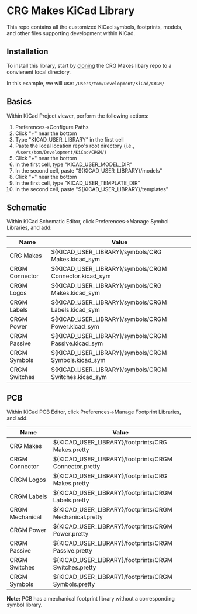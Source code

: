 # CRG Makes KiCad Library

This repo contains all the customized KiCad symbols, footprints, models, and other files supporting development within KiCad.

## Installation

To install this library, start by [cloning](https://docs.github.com/en/repositories/creating-and-managing-repositories/cloning-a-repository)     the CRG Makes libary repo to a convienent local directory.

In this example, we will use: `/Users/tom/Development/KiCad/CRGM/`

## Basics

Within KiCad Project viewer, perform the following actions:

1. Preferences->Configure Paths
1. Click "+" near the bottom
1. Type "KICAD_USER_LIBRARY" in the first cell
1. Paste the local location repo's root directory (i.e., `/Users/tom/Development/KiCad/CRGM/`)
1. Click "+" near the bottom
1. In the first cell, type "KICAD_USER_MODEL_DIR"
1. In the second cell, paste "${KICAD_USER_LIBRARY}/models"
1. Click "+" near the bottom
1. In the first cell, type "KICAD_USER_TEMPLATE_DIR"
1. In the second cell, paste "${KICAD_USER_LIBRARY}/templates"

## Schematic

Within KiCad Schematic Editor, click Preferences->Manage Symbol Libraries, and add:

<table class="table table-bordered">
  <thead class="thead-light">
    <tr>
      <th>Name</th>
      <th>Value</th>
    </tr>
  </thead>
  <tbody>
    <tr>
      <td>CRG Makes</td>
      <td>${KICAD_USER_LIBRARY}/symbols/CRG Makes.kicad_sym</td>
    </tr>
    <tr>
      <td>CRGM Connector</td>
      <td>${KICAD_USER_LIBRARY}/symbols/CRGM Connector.kicad_sym</td>
    </tr>
    <tr>
      <td>CRGM Logos</td>
      <td>${KICAD_USER_LIBRARY}/symbols/CRG Makes.kicad_sym</td>
    </tr>
    <tr>
      <td>CRGM Labels</td>
      <td>${KICAD_USER_LIBRARY}/symbols/CRGM Labels.kicad_sym</td>
    </tr>
    <tr>
      <td>CRGM Power</td>
      <td>${KICAD_USER_LIBRARY}/symbols/CRGM Power.kicad_sym</td>
    </tr>
    <tr>
      <td>CRGM Passive</td>
      <td>${KICAD_USER_LIBRARY}/symbols/CRGM Passive.kicad_sym</td>
    </tr>
    <tr>
      <td>CRGM Symbols</td>
      <td>${KICAD_USER_LIBRARY}/symbols/CRGM Symbols.kicad_sym</td>
    </tr>
    <tr>
      <td>CRGM Switches</td>
      <td>${KICAD_USER_LIBRARY}/symbols/CRGM Switches.kicad_sym</td>
    </tr>
  </tbody>
</table>

## PCB

Within KiCad PCB Editor, click Preferences->Manage Footprint Libraries, and add:

<table class="table table-bordered">
  <thead class="thead-light">
    <tr>
      <th>Name</th>
      <th>Value</th>
    </tr>
  </thead>
  <tbody>
    <tr>
      <td>CRG Makes</td>
      <td>${KICAD_USER_LIBRARY}/footprints/CRG Makes.pretty</td>
    </tr>
    <tr>
      <td>CRGM Connector</td>
      <td>${KICAD_USER_LIBRARY}/footprints/CRGM Connector.pretty</td>
    </tr>
    <tr>
      <td>CRGM Logos</td>
      <td>${KICAD_USER_LIBRARY}/footprints/CRG Makes.pretty</td>
    </tr>
    <tr>
      <td>CRGM Labels</td>
      <td>${KICAD_USER_LIBRARY}/footprints/CRGM Labels.pretty</td>
    </tr>
    <tr>
      <td>CRGM Mechanical</td>
      <td>${KICAD_USER_LIBRARY}/footprints/CRGM Mechanical.pretty</td>
    </tr>
    <tr>
      <td>CRGM Power</td>
      <td>${KICAD_USER_LIBRARY}/footprints/CRGM Power.pretty</td>
    </tr>
    <tr>
      <td>CRGM Passive</td>
      <td>${KICAD_USER_LIBRARY}/footprints/CRGM Passive.pretty</td>
    </tr>
    <tr>
      <td>CRGM Switches</td>
      <td>${KICAD_USER_LIBRARY}/footprints/CRGM Switches.pretty</td>
    </tr>
    <tr>
      <td>CRGM Symbols</td>
      <td>${KICAD_USER_LIBRARY}/footprints/CRGM Symbols.pretty</td>
    </tr>
  </tbody>
</table>

<div class="alert alert-info">
  <i class="fas fa-info-circle"></i> <strong>Note:</strong> PCB has a mechanical footprint library without a corresponding symbol library.
</div>